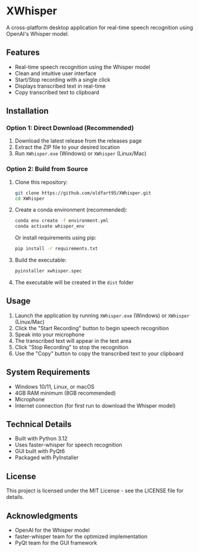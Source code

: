 # XWhisper

A cross-platform desktop application for real-time speech recognition using OpenAI's Whisper model.

## Features

- Real-time speech recognition using the Whisper model
- Clean and intuitive user interface
- Start/Stop recording with a single click
- Displays transcribed text in real-time
- Copy transcribed text to clipboard

## Installation

### Option 1: Direct Download (Recommended)
1. Download the latest release from the releases page
2. Extract the ZIP file to your desired location
3. Run `XWhisper.exe` (Windows) or `XWhisper` (Linux/Mac)

### Option 2: Build from Source
1. Clone this repository:
   ```bash
   git clone https://github.com/oldfart95/XWhisper.git
   cd XWhisper
   ```

2. Create a conda environment (recommended):
   ```bash
   conda env create -f environment.yml
   conda activate whisper_env
   ```

   Or install requirements using pip:
   ```bash
   pip install -r requirements.txt
   ```

3. Build the executable:
   ```bash
   pyinstaller xwhisper.spec
   ```

4. The executable will be created in the `dist` folder

## Usage

1. Launch the application by running `XWhisper.exe` (Windows) or `XWhisper` (Linux/Mac)
2. Click the "Start Recording" button to begin speech recognition
3. Speak into your microphone
4. The transcribed text will appear in the text area
5. Click "Stop Recording" to stop the recognition
6. Use the "Copy" button to copy the transcribed text to your clipboard

## System Requirements

- Windows 10/11, Linux, or macOS
- 4GB RAM minimum (8GB recommended)
- Microphone
- Internet connection (for first run to download the Whisper model)

## Technical Details

- Built with Python 3.12
- Uses faster-whisper for speech recognition
- GUI built with PyQt6
- Packaged with PyInstaller

## License

This project is licensed under the MIT License - see the LICENSE file for details.

## Acknowledgments

- OpenAI for the Whisper model
- faster-whisper team for the optimized implementation
- PyQt team for the GUI framework
